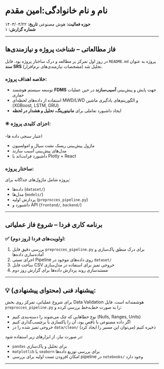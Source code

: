 # نام و نام خانوادگی:امین مقدم
**حوزه فعالیت:** هوش مصنوعی
**تاریخ:** ۱۴۰۳/۰۴/۲۲  
**شماره گزارش:** ۱  

---

##  فاز مطالعاتی – شناخت پروژه و نیازمندی‌ها

در روز اول تمرکز بر مطالعه و درک ساختار پروژه بود. فایل `README.md` پروژه به عنوان **سند SRS** (مشخصات نیازمندی‌های نرم‌افزار) تحلیل شد.

###  خلاصه اهداف پروژه:
- توسعه سیستم هوشمند **FDMS** جهت پایش و پیش‌بینی **آسیب‌سازند** در حین عملیات حفاری
- استفاده از داده‌های لحظه‌ای MWD/LWD و الگوریتم‌های یادگیری ماشین (XGBoost, LSTM, GRU)
- ایجاد داشبورد تعاملی برای **مانیتورینگ، تحلیل و هشدار در لحظه**

### ✳️ اجزای کلیدی پروژه:
-اعتبار سنجی داده ها
- ماژول پیش‌بینی ریسک نشت سیال و امولسیون
-  مدل‌های پیش‌بینی آسیب سازند
-  داشبورد فرانت‌اند با Plotly + React
###  ساختار پروژه:
پروژه شامل ماژول‌های جداگانه برای:
- داده‌ها (`dataset/`)
- مدل‌ها (`models/`)
- پردازش اولیه (`preprocces_pipeline.py`)
- داشبورد و API (`frontend/`, `backend/`)

---

##  برنامه کاری فردا – شروع فاز عملیاتی

### ✅ اولویت‌های فردا (روز دوم):
1. بررسی دقیق فایل `preprocces_pipeline.py` برای درک منطق پاک‌سازی و آماده‌سازی داده‌ها
2. اجرای تستی Pipeline روی داده‌های موجود در `dataset/`
3. ساخت فایل CSV خروجی تمیز برای استفاده در مدل‌سازی
4. مستندسازی روند پردازش داده‌ها برای گزارش روز دوم

---

## 💡 پیشنهاد فنی (محتوای پیشنهادی):
برای شروع عملیاتی، تمرکز روی بخش Data Validation هوشمندانه است. فایل `preprocces_pipeline.py` را به صورت خط‌به‌خط بررسی کرده و:
- نوع خطاهایی که چک می‌شوند را دسته‌بندی کنیم (Nulls, Ranges, Units)
- اگر داده مصنوعی یا ناقص بود، آن را پاکسازی یا برچسب‌گذاری کنیم
- خروجی تمیز شده را در `data/clean/` ذخیره کنیم (می‌توان این مسیر را ایجاد کرد)

در صورت نیاز، از ابزارهای زیر استفاده شود:
- `pandas` برای تحلیل و پاک‌سازی
- `matplotlib` یا `seaborn` برای بررسی توزیع داده‌ها
- امکان افزودن تست اولیه برای بررسی pipeline در `notebooks/` وجود دارد

---


